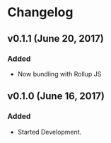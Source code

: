# Changelog

## v0.1.1 (June 20, 2017)

### Added

- Now bundling with Rollup JS

## v0.1.0 (June 16, 2017)

### Added

- Started Development.
